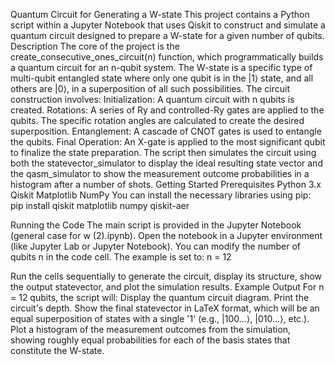 Quantum Circuit for Generating a W-state
This project contains a Python script within a Jupyter Notebook that uses Qiskit to construct and simulate a quantum circuit designed to prepare a W-state for a given number of qubits.
Description
The core of the project is the create_consecutive_ones_circuit(n) function, which programmatically builds a quantum circuit for an n-qubit system. The W-state is a specific type of multi-qubit entangled state where only one qubit is in the |1⟩ state, and all others are |0⟩, in a superposition of all such possibilities.
The circuit construction involves:
Initialization: A quantum circuit with n qubits is created.
Rotations: A series of Ry and controlled-Ry gates are applied to the qubits. The specific rotation angles are calculated to create the desired superposition.
Entanglement: A cascade of CNOT gates is used to entangle the qubits.
Final Operation: An X-gate is applied to the most significant qubit to finalize the state preparation.
The script then simulates the circuit using both the statevector_simulator to display the ideal resulting state vector and the qasm_simulator to show the measurement outcome probabilities in a histogram after a number of shots.
Getting Started
Prerequisites
Python 3.x
Qiskit
Matplotlib
NumPy
You can install the necessary libraries using pip:
pip install qiskit matplotlib numpy qiskit-aer


Running the Code
The main script is provided in the Jupyter Notebook (general case for w (2).ipynb).
Open the notebook in a Jupyter environment (like Jupyter Lab or Jupyter Notebook).
You can modify the number of qubits n in the code cell. The example is set to:
n = 12


Run the cells sequentially to generate the circuit, display its structure, show the output statevector, and plot the simulation results.
Example Output
For n = 12 qubits, the script will:
Display the quantum circuit diagram.
Print the circuit's depth.
Show the final statevector in LaTeX format, which will be an equal superposition of states with a single '1' (e.g., |100...⟩, |010...⟩, etc.).
Plot a histogram of the measurement outcomes from the simulation, showing roughly equal probabilities for each of the basis states that constitute the W-state.
